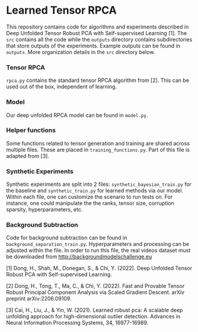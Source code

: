 # Learned Tensor RPCA 

This repository contains code for algorithms and experiments described in Deep Unfolded Tensor Robust PCA with Self-supervised Learning \[1\]. 
The `src` contains all the code while the `outputs` directory contains subdirectories that store outputs of the experiments.
Example outputs can be found in `outputs`.
More organization details in the `src` directory below.

### Tensor RPCA

`rpca.py` contains the standard tensor RPCA algorithm from \[2\]. 
This can be used out of the box, independent of learning.

### Model

Our deep unfolded RPCA model can be found in `model.py`.

### Helper functions

Some functions related to tensor generation and training are shared across multiple files. 
These are placed in `training_functions.py`.
Part of this file is adapted from \[3\].

### Synthetic Experiments

Synthetic experiments are split into 2 files: `synthetic_bayesian_train.py` for the baseline and `synthetic_train.py` for learned methods via our model.
Within each file, one can customize the scenario to run tests on.
For instance, one could manipulate the the ranks, tensor size, corruption sparsity, hyperparameters, etc.

### Background Subtraction

Code for background subtraction can be found in `background_separation_train.py`. 
Hyperparameters and processing can be adjusted within the file.
In order to run this file, the real videos dataset must be downloaded from http://backgroundmodelschallenge.eu


\[1\] Dong, H., Shah, M., Donegan, S., & Chi, Y. (2022). Deep Unfolded Tensor Robust PCA with Self-supervised Learning. 

\[2\] Dong, H., Tong, T., Ma, C., & Chi, Y. (2022). Fast and Provable Tensor Robust Principal Component Analysis via Scaled Gradient Descent. arXiv preprint arXiv:2206.09109.

\[3\] Cai, H., Liu, J., & Yin, W. (2021). Learned robust pca: A scalable deep unfolding approach for high-dimensional outlier detection. Advances in Neural Information Processing Systems, 34, 16977-16989.
